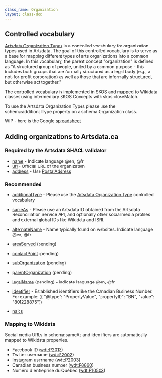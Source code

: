 ```yaml
---
class_name: Organization
layout: class-doc
---
```


## Controlled vocabulary

[Artsdata Organization Types](http://kg.artsdata.ca/resource/ArtsdataOrganizationTypes) is a controlled vocabulary for organization types used in Artsdata. The goal of this controlled vocabulary is to serve as a base for mapping different types of arts organizations into a common language. In this vocabulary, the parent concept "organization" is defined as "A structured group of people, united by a common purpose - this includes both groups that are formally structured as a legal body (e.g., a not-for-profit corporation) as well as those that are informally structured, but otherwise act together."

The controlled vocabulary is implemented in SKOS and mapped to Wikidata classes using intermediary SKOS Concepts with skos:closeMatch. 

To use the Artsdata Organization Types please use the schema:additionalType property on a schema:Organization class.

WIP - here is the Google [spreadsheet](https://docs.google.com/spreadsheets/d/1z_-7oVZJ1zu61nXa7HzQIHQeYugRGewBSM2VPgfC_NA/edit#gid=0)

## Adding organizations to Artsdata.ca

### Required by the Artsdata SHACL validator

* [name](https://schema.org/name) - Indicate language @en, @fr
* [url](https://schema.org/url) - Official URL of the organization
* [address](https://schema.org/address) - Use [PostalAddress](https://schema.org/PostalAddress)

### Recommended
* [additionalType](https://schema.org/additionalType) - Please use the [Artsdata Organization Type](http://kg.artsdata.ca/ontology/ArtsdataOrganizationTypes) controlled vocabulary
* [sameAs](https://schema.org/sameAs) - Please use an Artsdata ID obtained from the Artsdata Reconciliation Service API, and optionally other social media profiles and external global IDs like Wikidata and ISNI.
* [alternateName](https://schema.org/alternateName) - Name typically found on websites. Indicate language @en, @fr

* [areaServed](https://schema.org/areaServed) (pending)
* [contactPoint](https://schema.org/contactPoint) (pending)
* [subOrganization](https://schema.org/subOrganization) (pending)
* [parentOrganization](https://schema.org/parentOrganization) (pending)
* [legalName](https://schema.org/legalName) (pending) - indicate language @en, @fr
* [identifier](https://schema.org/identifier) - Established identifiers like the Canadian Business Number. For example: ({ "@type": "PropertyValue", "propertyID": "BN", "value":  "801228875"})
* [naics](https://schema.org/naics) 

### Mapping to Wikidata
Social media URLs in schema:sameAs and identifiers are automatically mapped to Wikidata properties.
* Facebook ID ([wdt:P2013](http://www.wikidata.org/entity/P2013))
* Twitter username ([wdt:P2002](http://www.wikidata.org/entity/P2002))
* Instagram username ([wdt:P2003](http://www.wikidata.org/entity/P2003))
* Canadian business number ([wdt:P8860](http://www.wikidata.org/entity/P8860))
* Numéro d'entreprise du Québec ([wdt:P10503](http://www.wikidata.org/entity/P10503))
